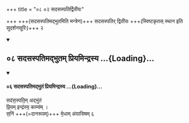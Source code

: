 +++
title = "०८ ०२ सदसस्पतिर्द्वितीयः"

+++
+++(सदसस्पतिमद्भुतमिति मन्त्रेण)+++ सदसस्पतिर् द्वितीयः +++(स्विष्टकृतस् स्थान इति सुदर्शनसूरिः)+++ २

<div class="js_include bg-light-yellow" includetitle="false" newlevelforh1="2" unfilled url="/vedAH_yajuH/taittirIyam/sUtram/ApastambaH/gRhyam/ekAgnikANDam/vishvAsa-prastutiH/1_09/08_sadasaspatimadbhutam_priyamindrasya.md">
<details open><summary><h2>०८ सदसस्पतिमद्भुतम् प्रियमिन्द्रस्य ...{Loading}...</h2></summary>
<div class="js_include" includetitle="false" newlevelforh1="2" unfilled="" url="/vedAH_Rk/shAkalam/saMhitA/vishvAsa-prastutiH/01/018/06_sadasaspatimadbhutaM_priyamindrasya.md">
<details open><summary><h4>०६ सदसस्पतिमद्भुतं प्रियमिन्द्रस्य ...{Loading}...</h4></summary>


सद॑स॒स्पति॒म् अद्भु॑तं  
प्रि॒यम् इन्द्र॑स्य॒ काम्य॑म् ।  
स॒निं +++(=दानरूपम्)+++ मे॒धाम् अ॑यासिषम् ६

</details>
</div>
</details>
</div>
